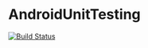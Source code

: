 # AndroidUnitTesting
[![Build Status](https://travis-ci.org/michaelrauh/AndroidUnitTesting.svg?branch=master)](https://travis-ci.org/michaelrauh/AndroidUnitTesting)